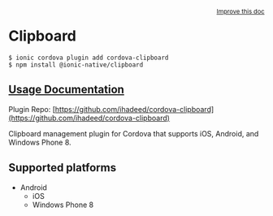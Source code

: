 <a style="float:right;font-size:12px;" href="http://github.com/ionic-team/ionic-native/edit/master/src/@ionic-native/plugins/clipboard/index.ts#L1">
  Improve this doc
</a>

# Clipboard

```
$ ionic cordova plugin add cordova-clipboard
$ npm install @ionic-native/clipboard
```

## [Usage Documentation](https://ionicframework.com/docs/native/clipboard/)

Plugin Repo: [https://github.com/ihadeed/cordova-clipboard](https://github.com/ihadeed/cordova-clipboard)

Clipboard management plugin for Cordova that supports iOS, Android, and Windows Phone 8.

## Supported platforms

- Android
  - iOS
  - Windows Phone 8
  


